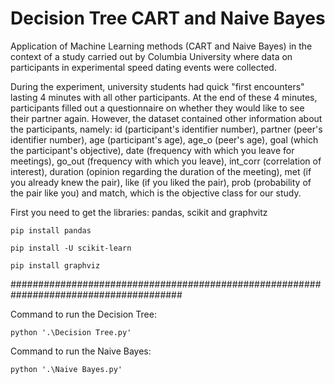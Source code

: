 # Decision Tree CART and Naive Bayes

Application of Machine Learning methods (CART and Naive Bayes) in the context of a study carried out by Columbia University where data on participants in experimental speed dating events were collected.

During the experiment, university students had quick "first encounters" lasting 4 minutes with all other participants. At the end of these 4 minutes, participants filled out a questionnaire on whether they would like to see their partner again. However, the dataset contained other information about the participants, namely: id (participant's identifier number), partner (peer's identifier number), age (participant's age), age_o (peer's age), goal (which the participant's objective), date (frequency with which you leave for meetings), go_out (frequency with which you leave), int_corr (correlation of interest), duration (opinion regarding the duration of the meeting), met (if you already knew the pair), like (if you liked the pair), prob (probability of the pair like you) and match, which is the objective class for our study. 

First you need to get the libraries: pandas, scikit and graphvitz
```
pip install pandas

pip install -U scikit-learn

pip install graphviz
```

#######################################################################################

Command to run the Decision Tree:
```
python '.\Decision Tree.py'
```

Command to run the Naive Bayes:
```
python '.\Naive Bayes.py'
```
